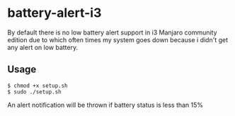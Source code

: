# battery-alert-i3

By default there is no low battery alert support in i3 Manjaro community
edition due to which often times my system goes down because i didn't get
any alert on low battery.


## Usage
```
$ chmod +x setup.sh
$ sudo ./setup.sh
```
An alert notification will be thrown if battery status is less than 15%
